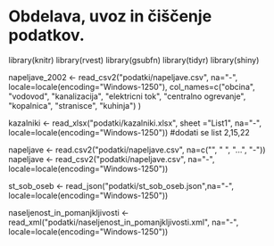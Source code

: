 # Obdelava, uvoz in čiščenje podatkov.

library(knitr)
library(rvest)
library(gsubfn)
library(tidyr)
library(shiny)

napeljave_2002 <- read_csv2("podatki/napeljave.csv", na="-", locale=locale(encoding="Windows-1250"), col_names=c("obcina", "vodovod", "kanalizacija", "elektricni tok", "centralno ogrevanje", "kopalnica", "stranisce", "kuhinja") )


kazalniki <- read_xlsx("podatki/kazalniki.xlsx", sheet ="List1", na="-", locale=locale(encoding="Windows-1250"))
#dodati se list 2,15,22



napeljave <- read.csv2("podatki/napeljave.csv", na=c("", " ", "...", "-"))
napeljave <- read_csv2("podatki/napeljave.csv", na="-", locale=locale(encoding="Windows-1250"))


st_sob_oseb <- read_json("podatki/st_sob_oseb.json",na="-", locale=locale(encoding="Windows-1250"))

naseljenost_in_pomanjkljivosti <- read_xml("podatki/naseljenost_in_pomanjkljivosti.xml", na="-", locale=locale(encoding="Windows-1250"))


